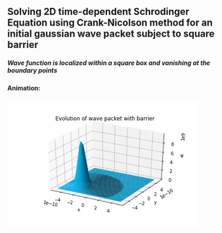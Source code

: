 #
## Solving 2D time-dependent Schrodinger Equation using Crank-Nicolson method for an initial gaussian wave packet subject to square barrier

##### *Wave function is localized within a square box and vanishing at the boundary points*

#### Animation:


![Alt Text](https://github.com/Jose-Vit/phy407/blob/master/Evolution_gaussian_packet.gif)
